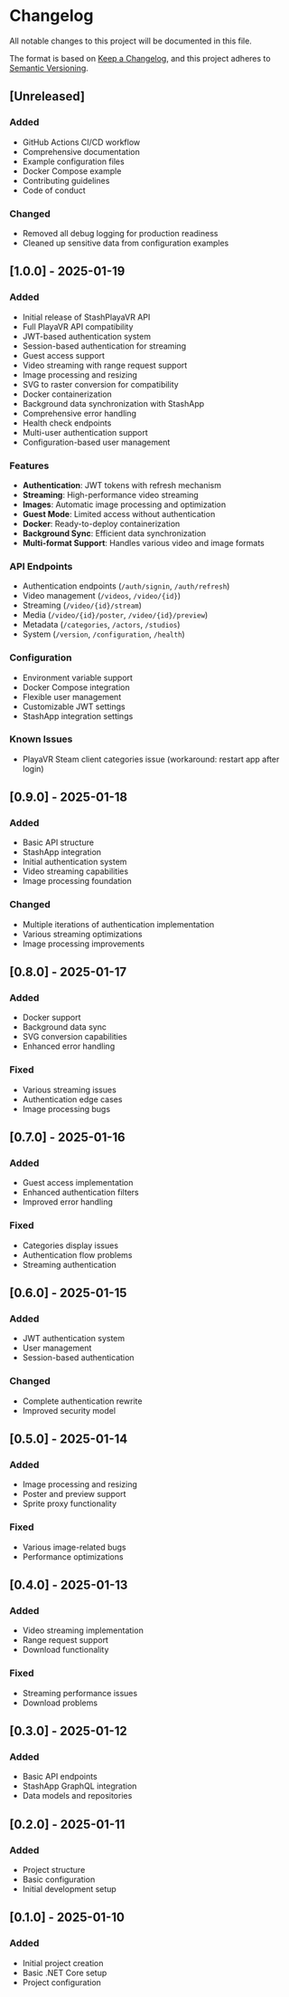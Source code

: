# Changelog

All notable changes to this project will be documented in this file.

The format is based on [Keep a Changelog](https://keepachangelog.com/en/1.0.0/),
and this project adheres to [Semantic Versioning](https://semver.org/spec/v2.0.0.html).

## [Unreleased]

### Added
- GitHub Actions CI/CD workflow
- Comprehensive documentation
- Example configuration files
- Docker Compose example
- Contributing guidelines
- Code of conduct

### Changed
- Removed all debug logging for production readiness
- Cleaned up sensitive data from configuration examples

## [1.0.0] - 2025-01-19

### Added
- Initial release of StashPlayaVR API
- Full PlayaVR API compatibility
- JWT-based authentication system
- Session-based authentication for streaming
- Guest access support
- Video streaming with range request support
- Image processing and resizing
- SVG to raster conversion for compatibility
- Docker containerization
- Background data synchronization with StashApp
- Comprehensive error handling
- Health check endpoints
- Multi-user authentication support
- Configuration-based user management

### Features
- **Authentication**: JWT tokens with refresh mechanism
- **Streaming**: High-performance video streaming
- **Images**: Automatic image processing and optimization
- **Guest Mode**: Limited access without authentication
- **Docker**: Ready-to-deploy containerization
- **Background Sync**: Efficient data synchronization
- **Multi-format Support**: Handles various video and image formats

### API Endpoints
- Authentication endpoints (`/auth/signin`, `/auth/refresh`)
- Video management (`/videos`, `/video/{id}`)
- Streaming (`/video/{id}/stream`)
- Media (`/video/{id}/poster`, `/video/{id}/preview`)
- Metadata (`/categories`, `/actors`, `/studios`)
- System (`/version`, `/configuration`, `/health`)

### Configuration
- Environment variable support
- Docker Compose integration
- Flexible user management
- Customizable JWT settings
- StashApp integration settings

### Known Issues
- PlayaVR Steam client categories issue (workaround: restart app after login)

## [0.9.0] - 2025-01-18

### Added
- Basic API structure
- StashApp integration
- Initial authentication system
- Video streaming capabilities
- Image processing foundation

### Changed
- Multiple iterations of authentication implementation
- Various streaming optimizations
- Image processing improvements

## [0.8.0] - 2025-01-17

### Added
- Docker support
- Background data sync
- SVG conversion capabilities
- Enhanced error handling

### Fixed
- Various streaming issues
- Authentication edge cases
- Image processing bugs

## [0.7.0] - 2025-01-16

### Added
- Guest access implementation
- Enhanced authentication filters
- Improved error handling

### Fixed
- Categories display issues
- Authentication flow problems
- Streaming authentication

## [0.6.0] - 2025-01-15

### Added
- JWT authentication system
- User management
- Session-based authentication

### Changed
- Complete authentication rewrite
- Improved security model

## [0.5.0] - 2025-01-14

### Added
- Image processing and resizing
- Poster and preview support
- Sprite proxy functionality

### Fixed
- Various image-related bugs
- Performance optimizations

## [0.4.0] - 2025-01-13

### Added
- Video streaming implementation
- Range request support
- Download functionality

### Fixed
- Streaming performance issues
- Download problems

## [0.3.0] - 2025-01-12

### Added
- Basic API endpoints
- StashApp GraphQL integration
- Data models and repositories

## [0.2.0] - 2025-01-11

### Added
- Project structure
- Basic configuration
- Initial development setup

## [0.1.0] - 2025-01-10

### Added
- Initial project creation
- Basic .NET Core setup
- Project configuration
